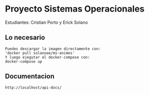 # Proyecto Sistemas Operacionales

Estudiantes: Cristian Porto y Erick Solano


## Lo necesario
    Puedes descargar la imagen directamente con:
    'docker pull solanoae/ms-animes'
    Y luego ejegutar el docker-compose con:
    docker-compose up 
    
       
## Documentacion
    http://localhost/api-docs/
    
